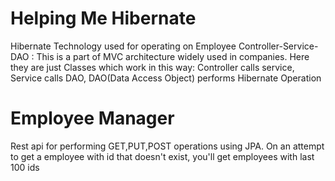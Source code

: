 # Helping Me Hibernate
Hibernate Technology used for operating on Employee 
Controller-Service-DAO :
  This is a part of MVC architecture widely used in companies. Here they are just Classes which work in this way:
     Controller calls service, Service calls DAO, DAO(Data Access Object) performs Hibernate Operation

# Employee Manager
Rest api for performing GET,PUT,POST operations using JPA. On an attempt to get a employee with id that doesn't exist, you'll get employees with last 100 ids
